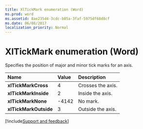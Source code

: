 ```yaml
---
title: XlTickMark enumeration (Word)
ms.prod: word
ms.assetid: 8ae235d4-3cdc-b05a-3faf-5975df68d8cf
ms.date: 06/08/2017
localization_priority: Normal
---
```



# XlTickMark enumeration (Word)

Specifies the position of major and minor tick marks for an axis.



|Name|Value|Description|
|:-----|:-----|:-----|
| **xlTickMarkCross**|4|Crosses the axis.|
| **xlTickMarkInside**|2|Inside the axis.|
| **xlTickMarkNone**|-4142|No mark.|
| **xlTickMarkOutside**|3|Outside the axis.|

[!include[Support and feedback](~/includes/feedback-boilerplate.md)]